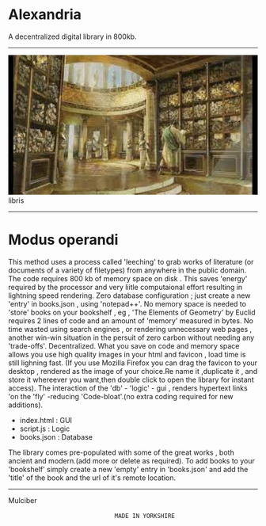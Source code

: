 # Alexandria
A decentralized digital library in 800kb.
**********************************************************************************************************************************************************************************
![lirary-of-alexandria](lib2.jpg) 
libris
**********************************************************************************************************************************************************************************
# Modus operandi
This method uses a process called 'leeching' to grab works of literature (or documents of a variety of filetypes) from anywhere in the public domain.
The code requires 800 kb of memory space on disk . This saves 'energy' required by the processor and very liitle computaional effort resulting in lightning speed rendering.
Zero database configuration ; just create a new 'entry' in books.json , using 'notepad++'.
No memory space is needed to 'store' books on your bookshelf , eg , 'The Elements of Geometry' by Euclid requires 2 lines of code and an amount of 'memory' measured in bytes.
No time wasted using search engines , or rendering unnecessary web pages ,  another win-win situation in the persuit of zero carbon without needing any 'trade-offs'.
Decentralized.
What you save on code and memory space allows you use high quality images in your html and favicon , load time is still lighning fast.
(If you use Mozilla Firefox  you can drag the favicon to your desktop , rendered as the image of your choice.Re name it ,duplicate it , and store it whereever you want,then double click to open the library
for instant access).
The interaction of the 'db' - 'logic' - gui , renders hypertext links 'on the 'fly' -reducing 'Code-bloat'.(no extra coding required for new additions).

* index.html : GUI  
* script.js : Logic
* books.json : Database

The library comes pre-populated with some of the great works , both ancient and modern.(add more or delete as required).
To add books to your 'bookshelf' simply create a new 'empty' entry in 'books.json' and add the 'title' of the book and the url of it's remote location. 
***********************************************************************************************************************************************************************************
Mulciber

```
                              MADE IN YORKSHIRE
```
